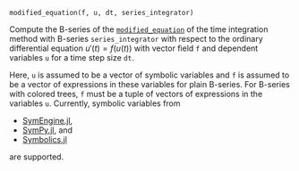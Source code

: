```
modified_equation(f, u, dt, series_integrator)
```

Compute the B-series of the [`modified_equation`](@ref) of the time integration method with B-series `series_integrator` with respect to the ordinary differential equation $u'(t) = f(u(t))$ with vector field `f` and dependent variables `u` for a time step size `dt`.

Here, `u` is assumed to be a vector of symbolic variables and `f` is assumed to be a vector of expressions in these variables for plain B-series. For B-series with colored trees, `f` must be a tuple of vectors of expressions in the variables `u`. Currently, symbolic variables from

  * [SymEngine.jl](https://github.com/symengine/SymEngine.jl),
  * [SymPy.jl](https://github.com/JuliaPy/SymPy.jl), and
  * [Symbolics.jl](https://github.com/JuliaSymbolics/Symbolics.jl)

are supported.
